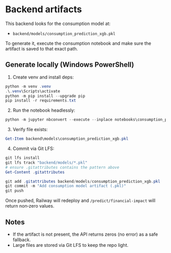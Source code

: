 ﻿# Backend artifacts

This backend looks for the consumption model at:

- `backend/models/consumption_prediction_xgb.pkl`

To generate it, execute the consumption notebook and make sure the artifact is saved to that exact path.

## Generate locally (Windows PowerShell)

1. Create venv and install deps:

```powershell
python -m venv .venv
.\.venv\Scripts\activate
python -m pip install --upgrade pip
pip install -r requirements.txt
```

2. Run the notebook headlessly:

```powershell
python -m jupyter nbconvert --execute --inplace notebooks\consumption_prediction.ipynb
```

3. Verify file exists:

```powershell
Get-Item backend\models\consumption_prediction_xgb.pkl
```

4. Commit via Git LFS:

```powershell
git lfs install
git lfs track "backend/models/*.pkl"
# ensure .gitattributes contains the pattern above
Get-Content .gitattributes

git add .gitattributes backend/models/consumption_prediction_xgb.pkl
git commit -m "Add consumption model artifact (.pkl)"
git push
```

Once pushed, Railway will redeploy and `/predict/financial-impact` will return non‑zero values.

## Notes
- If the artifact is not present, the API returns zeros (no error) as a safe fallback.
- Large files are stored via Git LFS to keep the repo light.
